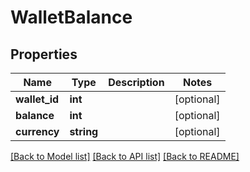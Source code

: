 # WalletBalance

## Properties
Name | Type | Description | Notes
------------ | ------------- | ------------- | -------------
**wallet_id** | **int** |  | [optional] 
**balance** | **int** |  | [optional] 
**currency** | **string** |  | [optional] 

[[Back to Model list]](../README.md#documentation-for-models) [[Back to API list]](../README.md#documentation-for-api-endpoints) [[Back to README]](../README.md)


